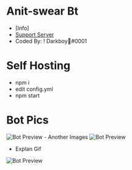 # Anit-swear Bt
- [Info]
- [Support Server](https://discord.gg/6gzkUNq)
- Coded By: ! Darkboy🍭#0001


# Self Hosting
- npm i
- edit config.yml
- npm start


# Bot Pics



<img src="https://image.prntscr.com/image/pmqG8RzpS9mw3oDO9lJAFQ.png" alt="Bot Preview">
- Another Images
<img src="https://image.prntscr.com/image/dghGY8XaTCiHRFT_UBwchw.png" alt="Bot Preview">

- Explan Gif
<img src="https://giphy.com/gifs/gsllGfjv3l0io9VGQ5" alt="Bot Preview">
